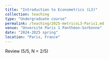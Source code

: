 ```yaml
---
title: "Introduction to Econometrics (L3)"
collection: teaching
type: "Undergraduate course"
permalink: /teaching/2025-metricsL3-Paris1.md
venue: "Unversité Paris 1 Panthéon-Sorbonne"
date: "2024-2025 spring"
location: "Paris, France"
---
```


Review (5/5, N = 2/5)
